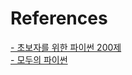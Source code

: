 # References
[- 초보자를 위한 파이썬 200제](https://ridibooks.com/v2/Detail?id=1170000047)  
[- 모두의 파이썬](https://ridibooks.com/v2/Detail?id=754018304)
